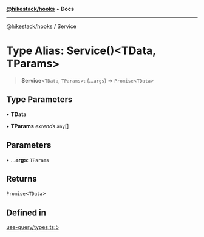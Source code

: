 [**@hikestack/hooks**](/official/reference/hooks/index.md) • **Docs**

***

[@hikestack/hooks](/official/reference/hooks/globals.md) / Service

# Type Alias: Service()\<TData, TParams\>

> **Service**\<`TData`, `TParams`\>: (...`args`) => `Promise`\<`TData`\>

## Type Parameters

• **TData**

• **TParams** *extends* `any`[]

## Parameters

• ...**args**: `TParams`

## Returns

`Promise`\<`TData`\>

## Defined in

[use-query/types.ts:5](https://github.com/hikestack/hike/blob/2fabd68ba0f2ce1349b27028db6ecd802ced903d/packages/hooks/src/use-query/types.ts#L5)
